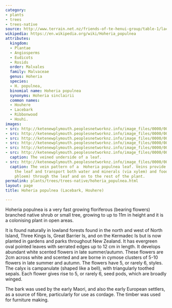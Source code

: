 ```yaml
---
category:
- plants
- trees
- trees-native
source: http://www.terrain.net.nz/friends-of-te-henui-group/table-1/lacebark.html
wikipedia: https://en.wikipedia.org/wiki/Hoheria_populnea
attributes:
  kingdom:
  - Plantae
  - Angiosperms
  - Eudicots
  - Rosids
  order: Malvales
  family: Malvaceae
  genus: Hoheria
  species:
  - H. populnea,
  binomial name: Hoheria populnea
  synonyms: Hoheria sinclairii
  common names:
  - Houhere
  - Lacebark
  - Ribbonwood
  - Houhi.
images:
- src: http://ketenewplymouth.peoplesnetworknz.info/image_files/0000/0005/4789/Hoheria_populnea__Lacebark.JPG
- src: http://ketenewplymouth.peoplesnetworknz.info/image_files/0000/0002/7489/Hoheria_popullnea__Lacebark__Ribbonwood.JPG
- src: http://ketenewplymouth.peoplesnetworknz.info/image_files/0000/0011/5198/1-Hoheria_populnea.JPG
- src: http://ketenewplymouth.peoplesnetworknz.info/image_files/0000/0002/7494/Hoheria_popullnea__Lacebark__Ribbonwood-001.JPG
- src: http://ketenewplymouth.peoplesnetworknz.info/image_files/0000/0002/7499/Hoheria_popullnea__Lacebark__Ribbonwood-002.JPG
- src: http://ketenewplymouth.peoplesnetworknz.info/image_files/0000/0002/7504/Hoheria_popullnea__Lacebark__Ribbonwood-003.JPG
  caption: The veined underside of a leaf.
- src: http://ketenewplymouth.peoplesnetworknz.info/image_files/0000/0011/5193/1-Hoheria_populnea_-001.JPG
  caption: The vein pattern of a  Hoheria populnea leaf. Veins provide support for
    the leaf and transport both water and minerals (via xylem) and food energy (via
    phloem) through the leaf and on to the rest of the plant.
permalink: plants/trees/trees-native/hoheria_populnea.html
layout: page
title: Hoheria populnea (Lacebark, Houhere)

---
```

Hoheria populnea is a very fast growing floriferous (bearing flowers) branched native shrub or small tree, growing to up to 11m in height and it is a colonising plant in open areas.

It is found naturally in lowland forests found in the north and west of North Island, Three Kings Is, Great Barrier Is, and on the Kermadec Is but is now planted in gardens and parks throughout New Zealand.
It has evergreen oval pointed leaves with serrated edges up to 12 cm in length.
It develops abundant white scented flowers in late summer/autumn.
These flowers are 2cm across white and scented and are borne in cymose clusters of 5-10 flowers in late summer and autumn. The flowers have 5, or rarely 6, styles. The calyx is campanulate (shaped like a bell), with triangularly toothed sepals. Each flower gives rise to 5, or rarely 6, seed pods, which are broadly winged.</p> <p class="MsoNormal">The bark was used by the early Maori, and also the early European settlers, as a source of fibre, particularly for use as cordage. The timber was used for furniture making.
